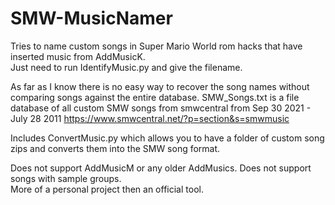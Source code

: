 # SMW-MusicNamer
Tries to name custom songs in Super Mario World rom hacks that have inserted music from AddMusicK.  
Just need to run IdentifyMusic.py and give the filename.  

As far as I know there is no easy way to recover the song names without comparing songs against the entire database. 
SMW_Songs.txt is a file database of all custom SMW songs from smwcentral from Sep 30 2021 - July 28 2011
https://www.smwcentral.net/?p=section&s=smwmusic

Includes ConvertMusic.py which allows you to have a folder of custom song zips and converts them into the SMW song format.  

Does not support AddMusicM or any older AddMusics.  Does not support songs with sample groups.  
More of a personal project then an official tool.  

